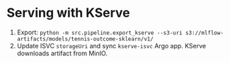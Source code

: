 # Serving with KServe
1) Export: `python -m src.pipeline.export_kserve --s3-uri s3://mlflow-artifacts/models/tennis-outcome-sklearn/v1/`
2) Update ISVC `storageUri` and sync `kserve-isvc` Argo app. KServe downloads artifact from MinIO.
